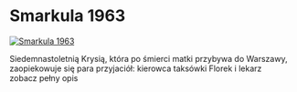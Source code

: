 Smarkula 1963 
=============
[![Smarkula 1963 ](http://vidos.pl/images/player.gif)](http://vidos.pl/smarkula-1963)

 Siedemnastoletnią Krysią, która po śmierci matki przybywa do Warszawy, zaopiekowuje się para przyjaciół: kierowca taksówki Florek i lekarz zobacz pełny opis
